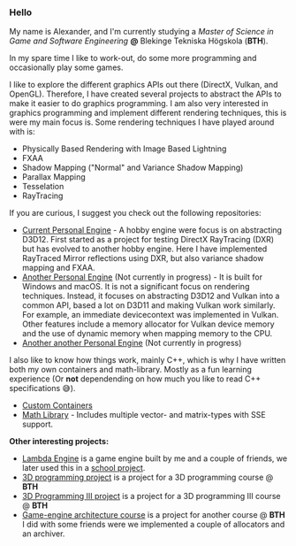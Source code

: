 ### Hello
My name is Alexander, and I'm currently studying a _Master of Science in Game and Software Engineering_ **@** Blekinge Tekniska Högskola (**BTH**).

In my spare time I like to work-out, do some more programming and occasionally play some games.

I like to explore the different graphics APIs out there (DirectX, Vulkan, and OpenGL). Therefore, I have created several projects to abstract the APIs to make it easier to do graphics programming. I am also very interested in graphics programming and implement different rendering techniques, this is were my main focus is. Some rendering techniques I have played around with is:
* Physically Based Rendering with Image Based Lightning
* FXAA
* Shadow Mapping ("Normal" and Variance Shadow Mapping)
* Parallax Mapping
* Tesselation
* RayTracing

If you are curious, I suggest you check out the following repositories:
* [Current Personal Engine](https://github.com/Mumsfilibaba/DXR-Project) - A hobby engine were focus is on abstracting D3D12. First started as a project for testing DirectX RayTracing (DXR) but has evolved to another hobby engine. Here I have implemented RayTraced Mirror reflections using DXR, but also variance shadow mapping and FXAA. 
* [Another Personal Engine](https://github.com/Mumsfilibaba/Lambda) (Not currently in progress) - It is built for Windows and macOS. It is not a significant focus on rendering techniques. Instead, it focuses on abstracting D3D12 and Vulkan into a common API, based a lot on D3D11 and making Vulkan work similarly. For example, an immediate devicecontext was implemented in Vulkan. Other features include a memory allocator for Vulkan device memory and the use of dynamic memory when mapping memory to the CPU. 
* [Another another Personal Engine](https://github.com/Mumsfilibaba/RayEngine) (Not currently in progress)

I also like to know how things work, mainly C++, which is why I have written both my own containers and math-library. Mostly as a fun learning experience (Or **not** dependending on how much you like to read C++ specifications 😅). 

* [Custom Containers](https://github.com/Mumsfilibaba/Custom-Containers)
* [Math Library](https://github.com/Mumsfilibaba/Math) - Includes multiple vector- and matrix-types with SSE support.

**Other interesting projects:**
* [Lambda Engine](https://github.com/Mumsfilibaba/LambdaEngine) is a game engine built by me and a couple of friends, we later used this in a [school project](https://github.com/IbexOmega/CrazyCanvas).
* [3D programming project](https://github.com/Mumsfilibaba/3D-Programming-Project) is a project for a 3D programming course @ **BTH**
* [3D Programming III project](https://github.com/TheoBerlin/VulkanBoys) is a project for a 3D programming III course @ **BTH**
* [Game-engine architecture course](https://github.com/Mumsfilibaba/GameEngineArchitectureCourse) is a project for another course @ **BTH** I did with some friends were we implemented a couple of allocators and an archiver.
